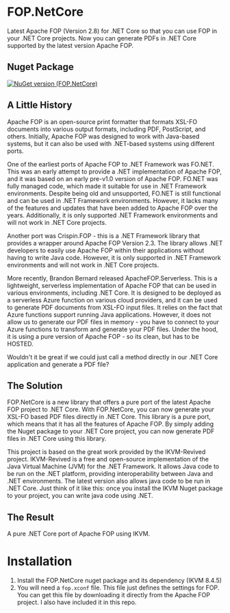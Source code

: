 # FOP.NetCore
Latest Apache FOP (Version 2.8) for .NET Core so that you can use FOP in your .NET Core projects.
Now you can generate PDFs in .NET Core supported by the latest version Apache FOP.

## Nuget Package
[![NuGet version (FOP.NetCore)](https://img.shields.io/nuget/v/FOP.NetCore.svg?style=flat-square)](https://www.nuget.org/packages/FOP.NetCore/)

## A Little History
Apache FOP is an open-source print formatter that formats XSL-FO documents into various output formats, including PDF, PostScript, and others. Initially, Apache FOP was designed to work with Java-based systems, but it can also be used with .NET-based systems using different ports.

One of the earliest ports of Apache FOP to .NET Framework was FO.NET. This was an early attempt to provide a .NET implementation of Apache FOP, and it was based on an early pre-v1.0 version of Apache FOP. FO.NET was fully managed code, which made it suitable for use in .NET Framework environments. Despite being old and unsupported, FO.NET is still functional and can be used in .NET Framework environments. However, it lacks many of the features and updates that have been added to Apache FOP over the years. Additionally, it is only supported .NET Framework environments and will not work in .NET Core projects.

Another port was Crispin.FOP - this is a .NET Framework library that provides a wrapper around Apache FOP Version 2.3. The library allows .NET developers to easily use Apache FOP within their applications without having to write Java code. However, it is only supported in .NET Framework environments and will not work in .NET Core projects.

More recently, Brandon Bernard released ApacheFOP.Serverless. This is a lightweight, serverless implementation of Apache FOP that can be used in various environments, including .NET Core. It is designed to be deployed as a serverless Azure function on various cloud providers, and it can be used to generate PDF documents from XSL-FO input files. It relies on the fact that Azure functions support running Java applications. However, it does not allow us to generate our PDF files in memory - you have to connect to your Azure functions to transform and generate your PDF files. Under the hood, it is using a pure version of Apache FOP - so its clean, but has to be HOSTED.

Wouldn't it be great if we could just call a method directly in our .NET Core application and generate a PDF file?


## The Solution
FOP.NetCore is a new library that offers a pure port of the latest Apache FOP project to .NET Core. With FOP.NetCore, you can now generate your XSL-FO based PDF files directly in .NET Core. This library is a pure port, which means that it has all the features of Apache FOP. By simply adding the Nuget package to your .NET Core project, you can now generate PDF files in .NET Core using this library.

This project is based on the great work provided by the IKVM-Revived project. IKVM-Revived is a free and open-source implementation of the Java Virtual Machine (JVM) for the .NET Framework. It allows Java code to be run on the .NET platform, providing interoperability between Java and .NET environments. The latest version also allows java code to be run in .NET Core. Just think of it like this: once you install the IKVM Nuget package to your project, you can write java code using .NET.

## The Result
A pure .NET Core port of Apache FOP using IKVM.


# Installation
1. Install the FOP.NetCore nuget package and its dependency (IKVM 8.4.5)
2. You will need a `fop.xconf` file. This file just defines the settings for FOP. You can get this file by downloading it directly from the Apache FOP project. I also have included it in this repo.


